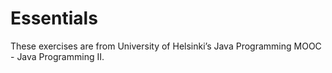 # Essentials
These exercises are from University of Helsinki’s Java Programming MOOC - Java Programming II.


